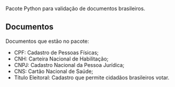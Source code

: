 Pacote Python para validação de documentos brasileiros.

## Documentos
Documentos que estão no pacote:

- CPF: Cadastro de Pessoas Físicas;
- CNH: Carteira Nacional de Habilitação;
- CNPJ: Cadastro Nacional da Pessoa Jurídica;
- CNS: Cartão Nacional de Saúde;
- Título Eleitoral: Cadastro que permite cidadãos brasileiros votar.
